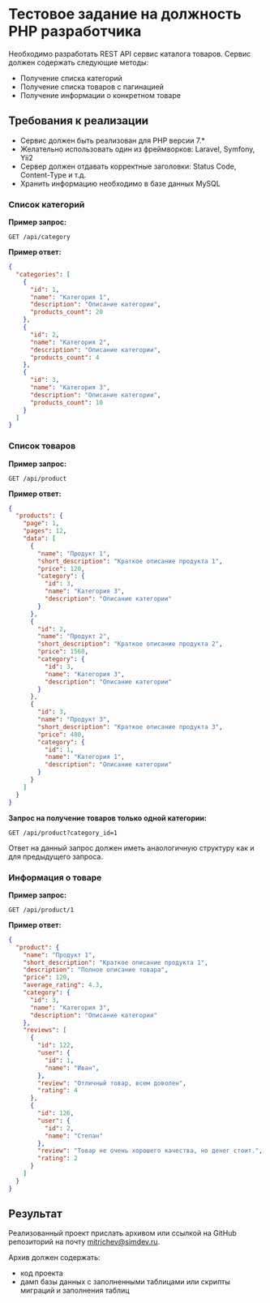 # Тестовое задание на должность PHP разработчика

Необходимо разработать REST API сервис каталога товаров. Сервис должен содержать следующие методы:
- Получение списка категорий
- Получение списка товаров с пагинацией
- Получение информации о конкретном товаре

## Требования к реализации
- Сервис должен быть реализован для PHP версии 7.*
- Желательно использовать один из фреймворков: Laravel, Symfony, Yii2
- Сервер должен отдавать корректные заголовки: Status Code, Content-Type и т.д.
- Хранить информацию необходимо в базе данных MySQL

### Список категорий
**Пример запрос:**
```http request
GET /api/category
```
**Пример ответ:**
```json
{
  "categories": [
    {
      "id": 1,
      "name": "Категория 1",
      "description": "Описание категории",
      "products_count": 20
    },
    {
      "id": 2,
      "name": "Категория 2",
      "description": "Описание категории",
      "products_count": 4
    },
    {
      "id": 3,    
      "name": "Категория 3",
      "description": "Описание категории",
      "products_count": 10
    }
  ]
}
```

### Список товаров
**Пример запрос:**
```http request
GET /api/product
```
**Пример ответ:**
```json
{
  "products": {
    "page": 1,
    "pages": 12,
    "data": [
      {
        "name": "Продукт 1",
        "short_description": "Краткое описание продукта 1",
        "price": 120,
        "category": {
          "id": 3,
          "name": "Категория 3",
          "description": "Описание категории"
        }
      },
      {
        "id": 2,
        "name": "Продукт 2",
        "short_description": "Краткое описание продукта 2",
        "price": 1560,
        "category": {
          "id": 3,
          "name": "Категория 3",
          "description": "Описание категории"
        }
      },
      {
        "id": 3,
        "name": "Продукт 3",
        "short_description": "Краткое описание продукта 3",
        "price": 480,
        "category": {
          "id": 1,
          "name": "Категория 1",
          "description": "Описание категории"
        }
      }
    ]
  }
}
```

**Запрос на получение товаров только одной категории:**
```http request
GET /api/product?category_id=1
```

Ответ на данный запрос должен иметь анаологичную структуру как и для предыдущего запроса.

### Информация о товаре
**Пример запрос:**
```http request
GET /api/product/1
```
**Пример ответ:**
```json
{
  "product": {
    "name": "Продукт 1",
    "short_description": "Краткое описание продукта 1",
    "description": "Полное описание товара",
    "price": 120,
    "average_rating": 4.3,
    "category": {
      "id": 3,
      "name": "Категория 3",
      "description": "Описание категории"
    },
    "reviews": [
      {
        "id": 122,
        "user": {
          "id": 1,
          "name": "Иван",
        },
        "review": "Отличный товар, всем доволен",
        "rating": 4
      },
      {
        "id": 126,
        "user": {
          "id": 2,
          "name": "Степан"
        },
        "review": "Товар не очень хорошего качества, но денег стоит.",
        "rating": 2
      }
    ]
  }
}
```

## Результат

Реализованный проект прислать архивом или ссылкой на GitHub репозиторий на почту [mitrichev@simdev.ru](mailto:mitrichev@simdev.ru). 

Архив должен содержать:
- код проекта
- дамп базы данных с заполненными таблицами или скрипты миграций и заполнения таблиц
